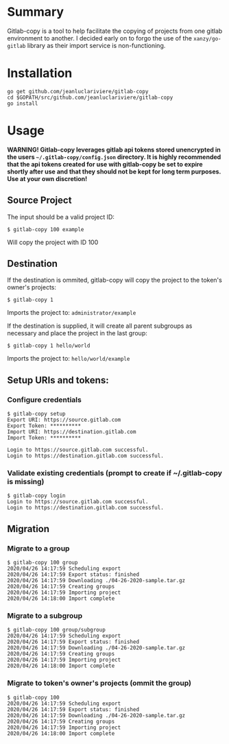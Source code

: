 # Summary
Gitlab-copy is a tool to help facilitate the copying of projects from one gitlab environment to another. I decided early on to forgo the use of the `xanzy/go-gitlab` library as their import service is non-functioning.

# Installation
```
go get github.com/jeanluclariviere/gitlab-copy
cd $GOPATH/src/github.com/jeanluclariviere/gitlab-copy
go install
```

# Usage
**WARNING! Gitlab-copy leverages gitlab api tokens stored unencrypted in the users `~/.gitlab-copy/config.json` directory. It is highly recommended that the api tokens created for use with gitlab-copy be set to expire shortly after use and that they should not be kept for long term purposes. Use at your own discretion!**

## Source Project
The input should be a valid project ID:
```
$ gitlab-copy 100 example
```

Will copy the project with ID 100

## Destination
If the destination is ommited, gitlab-copy will copy the project to the token's owner's projects:

```
$ gitlab-copy 1
```

Imports the project to: `administrator/example`


If the destination is supplied, it will create all parent subgroups as necessary and place the project in the last group:
```
$ gitlab-copy 1 hello/world
```

Imports the project to: `hello/world/example`

## Setup URIs and tokens: 

### Configure credentials

```
$ gitlab-copy setup
Export URI: https://source.gitlab.com
Export Token: **********
Import URI: https://destination.gitlab.com
Import Token: **********

Login to https://source.gitlab.com successful.
Login to https://destination.gitlab.com successful.
```

### Validate existing credentials (prompt to create if ~/.gitlab-copy is missing)

```
$ gitlab-copy login
Login to https://source.gitlab.com successful.
Login to https://destination.gitlab.com successful.
```

## Migration

### Migrate to a group
```
$ gitlab-copy 100 group
2020/04/26 14:17:59 Scheduling export
2020/04/26 14:17:59 Export status: finished
2020/04/26 14:17:59 Downloading ./04-26-2020-sample.tar.gz
2020/04/26 14:17:59 Creating groups
2020/04/26 14:17:59 Importing project
2020/04/26 14:18:00 Import complete
```

### Migrate to a subgroup
```
$ gitlab-copy 100 group/subgroup
2020/04/26 14:17:59 Scheduling export
2020/04/26 14:17:59 Export status: finished
2020/04/26 14:17:59 Downloading ./04-26-2020-sample.tar.gz
2020/04/26 14:17:59 Creating groups
2020/04/26 14:17:59 Importing project
2020/04/26 14:18:00 Import complete
```

### Migrate to token's owner's projects (ommit the group)
```
$ gitlab-copy 100 
2020/04/26 14:17:59 Scheduling export
2020/04/26 14:17:59 Export status: finished
2020/04/26 14:17:59 Downloading ./04-26-2020-sample.tar.gz
2020/04/26 14:17:59 Creating groups
2020/04/26 14:17:59 Importing project
2020/04/26 14:18:00 Import complete
```
